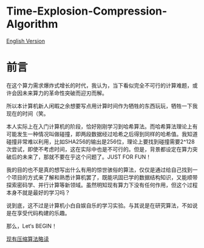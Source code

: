 # Time-Explosion-Compression-Algorithm
[English Version](README_en.md)
# 前言

在这个算力需求爆炸式增长的时代，我认为，当下看似完全不可行的计算难题，或许会因未来算力的革命性突破而迎刃而解。

所以本计算机新人闲暇之余想要写点用计算时间作为牺牲的东西玩玩，牺牲一下我现在的时间（笑。

本人实际上在入门计算机的阶段，恰好刚刚学习到哈希算法。而哈希算法理论上有可能发生一种情况叫做碰撞，即两段数据经过哈希之后得到同样的哈希值。我知道碰撞非常难以利用，比如SHA256的输出是256位，理论上要找到碰撞需要2^128次尝试，即使不考虑时间，这在实际中也是不可行的。但是，背景都设定在算力突破后的未来了，那就不要在乎这个问题了。JUST FOR FUN！

我的目的也不是真的想写出什么有用的惊世骇俗的算法，仅仅是通过给自己找到一个项目的方式来了解和熟悉计算机罢了，既能巩固已学的数据结构知识，又能顺带探索密码学、并行计算等新领域。虽然明知现有算力下没有任何作用，但这个过程本身不就是最好的学习吗？

说到底，这不过是计算机小白自娱自乐的学习实验。与其说是在研究算法，不如说是在享受代码构建的乐趣。

那么，Let‘s BEGIN！

[现有压缩算法略读](existing_algorithms)
